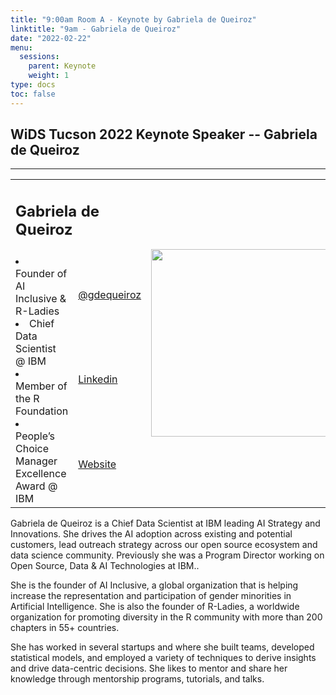```yaml
---
title: "9:00am Room A - Keynote by Gabriela de Queiroz"
linktitle: "9am - Gabriela de Queiroz"
date: "2022-02-22"
menu:
  sessions:
    parent: Keynote
    weight: 1
type: docs
toc: false
---
```


## WiDS Tucson 2022 Keynote Speaker -- Gabriela de Queiroz

<hr style="width: 100%; text-align: center; margin-left: 0;" />

<TABLE class="bio-table">
  <TR>
    <TD COLSPAN="2">
      <h2>Gabriela de Queiroz</h2>
    </TD>
    <TD ROWSPAN="4"><img style="float: left;" src="/img/gabriela-de-queiroz.jpg" width="300" /></TD>
  </TR>
  <TR>
    <TD ROWSPAN="3">
      <li>Founder of AI Inclusive & R-Ladies </li>
      <li>Chief Data Scientist @ IBM</li>
      <li>Member of the R Foundation</li>
      <li>People’s Choice Manager Excellence Award @ IBM</li>
    </TD>
    <TD><i class="fab fa-twitter"></i> <a href="https://twitter.com/gdequeiroz" target="_blank" rel="noopener"> @gdequeiroz</a>  </TD>
  </TR>
  <TR>
    <TD><i class="fab fa-linkedin"></i> <a href="https://www.linkedin.com/in/gabrieladequeiroz/" target="_blank" rel="noopener">Linkedin</a>   </TD>
  </TR>
  <TR>
    <TD><i class="fa fa-link"></i> <a href="https://k-roz.com/" target="_blank" rel="noopener">Website</a> </TD>
  </TR>
</TABLE>

Gabriela de Queiroz is a Chief Data Scientist at IBM leading AI Strategy and Innovations. She drives the AI adoption across existing and potential customers, lead outreach strategy across our open source ecosystem and data science community. Previously she was a Program Director working on Open Source, Data & AI Technologies at IBM..

She is the founder of AI Inclusive, a global organization that is helping increase the representation and participation of gender minorities in Artificial Intelligence. She is also the founder of R-Ladies, a worldwide organization for promoting diversity in the R community with more than 200 chapters in 55+ countries.

She has worked in several startups and where she built teams, developed statistical models, and employed a variety of techniques to derive insights and drive data-centric decisions. She likes to mentor and share her knowledge through mentorship programs, tutorials, and talks.
